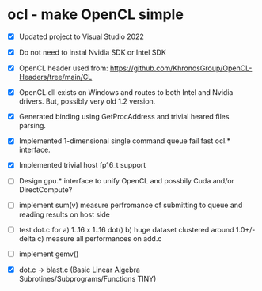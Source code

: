 # ocl - make OpenCL simple

- [x] Updated project to Visual Studio 2022
- [x] Do not need to instal Nvidia SDK or Intel SDK
- [x] OpenCL header used from: 
   https://github.com/KhronosGroup/OpenCL-Headers/tree/main/CL
- [x] OpenCL.dll exists on Windows and routes to both Intel and Nvidia drivers. But, possibly very old 1.2 version.
- [x] Generated binding using GetProcAddress and trivial heared files parsing.
- [x] Implemented 1-dimensional single command queue fail fast ocl.* interface.
- [x] Implemented trivial host fp16_t support
- [ ] Design gpu.* interface to unify OpenCL and possbily Cuda and/or DirectCompute?
- [ ] implement sum(v) measure perfromance of submitting to queue and reading results on host side
- [ ] test dot.c for a) 1..16 x 1..16 dot() b) huge dataset clustered around 1.0+/-delta c) measure all performances on add.c 
- [ ] implement gemv()
- [x] dot.c -> blast.c (Basic Linear Algebra Subrotines/Subprograms/Functions TINY)


